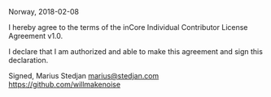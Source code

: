 Norway, 2018-02-08

I hereby agree to the terms of the inCore Individual Contributor License
Agreement v1.0.

I declare that I am authorized and able to make this agreement and sign this
declaration.

Signed,
Marius Stedjan marius@stedjan.com https://github.com/willmakenoise
